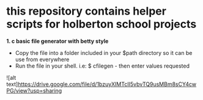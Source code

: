 # this repository contains helper scripts for holberton school projects

**1. c basic file generator with betty style**
- Copy the file into a folder included in your $path directory so it can be use from everywhere
- Run the file in your shell. i.e: $ cfilegen   - then enter values requested

![alt text]https://drive.google.com/file/d/1bzuyXIMTcII5vbvTQ9usMBm8sCY4cwPG/view?usp=sharing
